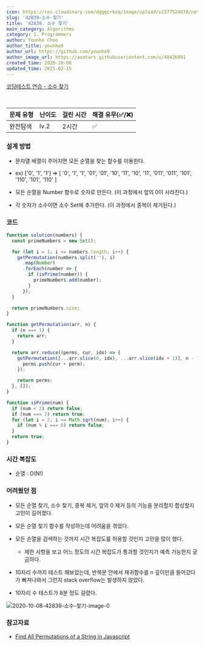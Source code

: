 ```yaml
---
icon: https://res.cloudinary.com/dgggcrkxq/image/upload/v1577524878/noticon/gzl7ru4i4vv3phyv34y3.png
slug: '42839-소수-찾기'
title: '42839. 소수 찾기'
main_category: Algorithms
category: 1. Programmers
author: Younho Choo
author_title: younho9
author_url: https://github.com/younho9
author_image_url: https://avatars.githubusercontent.com/u/48426991
created_time: 2020-10-08
updated_time: 2021-02-15
---
```


[코딩테스트 연습 - 소수 찾기](https://programmers.co.kr/learn/courses/30/lessons/42839)

<br />

| 문제 유형 | 난이도 | 걸린 시간 | 해결 유무(✅/❌) |
| --------- | ------ | --------- | ---------------- |
| 완전탐색  | lv.2   | 2시간     | ✅               |

### 설계 방법

- 문자열 배열이 주어지면 모든 순열을 찾는 함수를 이용한다.

- ex) ['0', '1', '1'] => [ '0', '1', '1', '01', '01', '10', '11', '10', '11', '011', '011', '101', '110', '101', '110' ]

- 모든 순열을 Number 함수로 숫자로 만든다. (이 과정에서 앞의 0이 사라진다.)

- 각 숫자가 소수이면 소수 Set에 추가한다. (이 과정에서 중복이 제거된다.)

### 코드

```javascript
function solution(numbers) {
  const primeNumbers = new Set();

  for (let i = 1; i <= numbers.length; i++) {
    getPermutation(numbers.split(''), i)
      .map(Number)
      .forEach(number => {
        if (isPrime(number)) {
          primeNumbers.add(number);
        }
      });
  }

  return primeNumbers.size;
}

function getPermutation(arr, n) {
  if (n === 1) {
    return arr;
  }

  return arr.reduce((perms, cur, idx) => {
    getPermutation([...arr.slice(0, idx), ...arr.slice(idx + 1)], n - 1).forEach(perm => {
      perms.push(cur + perm);
    });

    return perms;
  }, []);
}

function isPrime(num) {
  if (num < 2) return false;
  if (num === 2) return true;
  for (let i = 2; i <= Math.sqrt(num); i++) {
    if (num % i === 0) return false;
  }
  return true;
}
```

### **시간 복잡도**

- 순열 : O(N!)

### **어려웠던 점**

- 모든 순열 찾기, 소수 찾기, 중복 제거, 앞의 0 제거 등의 기능을 분리할지 합성할지 고민이 길어졌다.

- 모든 순열 찾기 함수를 작성하는데 어려움을 겪었다.

- 모든 순열을 검색하는 것까지 시간 복잡도를 허용할 것인지 고민을 많이 했다.

  - 제한 사항을 보고 어느 정도의 시간 복잡도가 통과할 것인지가 예측 가능한지 궁금하다.

- 10자리 수까지 테스트 해보았는데, 반복문 안에서 재귀함수를 n 깊이만큼 들어갔다가 빠져나와서 그런지 stack overflow는 발생하지 않았다.

- 10자리 수 테스트가 8분 정도 걸렸다.

![2020-10-08-42839-소수-찾기-image-0](https://user-images.githubusercontent.com/48426991/95411541-b189ae00-0961-11eb-80fe-0ddf85e1fe45.png)

### **참고자료**

- [Find All Permutations of a String in Javascript](https://levelup.gitconnected.com/find-all-permutations-of-a-string-in-javascript-af41bfe072d2)

<br />
